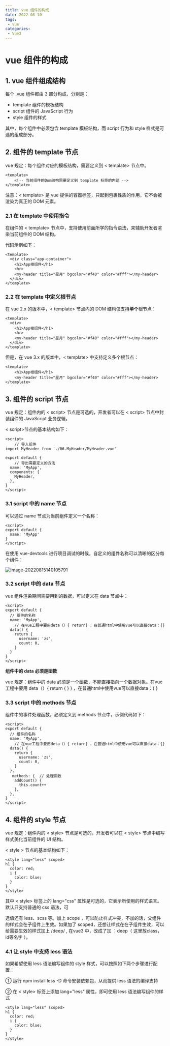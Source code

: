```yaml
---
title: vue 组件的构成
date: 2022-08-10
tags:
 - vue
categories:
 - Vue3
---
```


# vue 组件的构成

## 1. vue 组件组成结构

每个 .vue 组件都由 3 部分构成，分别是：

- template  组件的模板结构
- script 组件的 JavaScript 行为
- style 组件的样式

其中，每个组件中必须包含 template 模板结构，而 script 行为和 style 样式是可选的组成部分。



## 2. 组件的 template 节点

vue 规定：每个组件对应的模板结构，需要定义到 < template> 节点中。

```vue
<template>
	<!-- 当前组件的Dom结构需要定义到 template 标签的内部 -->
</template>
```

注意：< template> 是 vue 提供的容器标签，只起到包裹性质的作用，它不会被渲染为真正的 DOM 元素。



### 2.1 在 template 中使用指令

在组件的 < template> 节点中，支持使用前面所学的指令语法，来辅助开发者渲染当前组件的 DOM 结构。

代码示例如下：

```vue
<template>
  <div class="app-container">
    <h1>App根组件</h1>
    <hr>
    <my-header title="星月" bgcolor="#f40" color="#fff"></my-header>
  </div>
</template>
```



### 2.2 在 template 中定义根节点

在 vue 2.x 的版本中，< template> 节点内的 DOM 结构仅支持**单个**根节点：

```vue
<template>
  <div>
    <h1>App根组件</h1>
    <hr>
    <my-header title="星月" bgcolor="#f40" color="#fff"></my-header>
  </div>
</template>
```

但是，在 vue 3.x 的版本中，< template> 中支持定义多个根节点：

```vue
<template>
	<h1>App根组件</h1>
    <my-header title="星月" bgcolor="#f40" color="#fff"></my-header>
</template>
```



## 3. 组件的 script 节点

vue 规定：组件内的 < script> 节点是可选的，开发者可以在 < script> 节点中封装组件的 JavaScript 业务逻辑。

< script>节点的基本结构如下：



```vue
<script>
    // 导入组件
import MyHeader from './06.MyHeader/MyHeader.vue'

export default {
    // 导出需要定义的方法
  name: 'MyApp',
  components: {
    MyHeader,
  },
}
</script>
```

### 3.1 script 中的 name 节点

可以通过 name 节点为当前组件定义一个名称：

```vue
<script>
export default {
  name: 'MyApp'
}
</script>
```

在使用 vue-devtools 进行项目调试的时候，自定义的组件名称可以清晰的区分每个组件：

![image-20220815140105791](https://img-blog.csdnimg.cn/7f1f01574cc04316b6e0191780452f12.png)



### 3.2 script 中的 **data** 节点

vue 组件渲染期间需要用到的数据，可以定义在 data 节点中：

```vue
<script>
export default {
  // 组件的名称
  name: 'MyApp',
    // 在vue工程中要用deta（）{ return} ，在普通html中使用vue可以直接data：{}
  data() {
    return {
      username: 'zs',
      count: 0,
    }
  }
}
</script>
```

**组件中的 data 必须是函数**

vue 规定：组件中的 data 必须是一个函数，不能直接指向一个数据对象。在vue工程中要用 deta（）{ return { } } ，在普通html中使用vue可以直接data：{ }



### **3.3 script 中的** **methods** **节点**

组件中的事件处理函数，必须定义到 methods 节点中，示例代码如下：

```vue
<script>
export default {
  // 组件的名称
  name: 'MyApp',
    // 在vue工程中要用deta（）{ return} ，在普通html中使用vue可以直接data：{}
  data() {
    return {
      username: 'zs',
      count: 0,
    }
  },
   methods: {  // 处理函数
    addCount() {
      this.count++
    },
  },
}
</script>
```

## 4. 组件的 style 节点

vue 规定：组件内的 < style> 节点是可选的，开发者可以在 < style> 节点中编写样式美化当前组件的 UI 结构。

< style > 节点的基本结构如下：



```vue
<style lang="less" scoped>
h1 {
  color: red;
  i {
    color: blue;
  }
}
</style>
```

其中 < style> 标签上的 lang="css" 属性是可选的，它表示所使用的样式语言。默认只支持普通的 css 语法，可

选值还有 less、scss 等。加上 scope ，可以防止样式冲突，不加的话，父组件的样式会在子组件上生效。如果加了 scoped，还想让样式在在子组件生效，可以给需要生效的样式加上 /deep/ , 在vue3 中，改成了加 ：deep（ 这里放class，id等名字 ）。



### 4.1 让 style 中支持 less 语法

如果希望使用 less 语法编写组件的 style 样式，可以按照如下两个步骤进行配置：

① 运行 npm install less -D 命令安装依赖包，从而提供 less 语法的编译支持

② 在 < style> 标签上添加 lang="less" 属性，即可使用 less 语法编写组件的样式

```vue
<style lang="less" scoped>
h1 {
  color: red;
  i {
    color: blue;
  }
}
</style>
```

